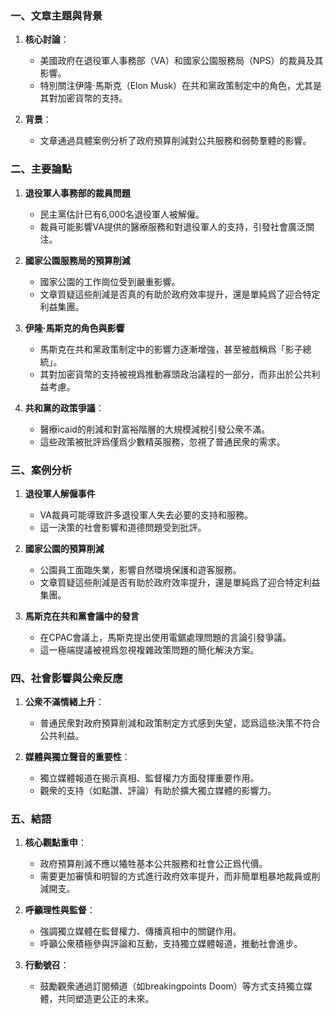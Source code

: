### 一、文章主題與背景

1. **核心討論**：
   - 美國政府在退役軍人事務部（VA）和國家公園服務局（NPS）的裁員及其影響。
   - 特別關注伊隆·馬斯克（Elon Musk）在共和黨政策制定中的角色，尤其是其對加密貨幣的支持。

2. **背景**：
   - 文章通過具體案例分析了政府預算削減對公共服務和弱勢羣體的影響。

### 二、主要論點

1. **退役軍人事務部的裁員問題**
   - 民主黨估計已有6,000名退役軍人被解僱。
   - 裁員可能影響VA提供的醫療服務和對退役軍人的支持，引發社會廣泛關注。

2. **國家公園服務局的預算削減**
   - 國家公園的工作崗位受到嚴重影響。
   - 文章質疑這些削減是否真的有助於政府效率提升，還是單純爲了迎合特定利益集團。

3. **伊隆·馬斯克的角色與影響**
   - 馬斯克在共和黨政策制定中的影響力逐漸增強，甚至被戲稱爲「影子總統」。
   - 其對加密貨幣的支持被視爲推動寡頭政治議程的一部分，而非出於公共利益考慮。

4. **共和黨的政策爭議**：
   - 醫療icaid的削減和對富裕階層的大規模減稅引發公衆不滿。
   - 這些政策被批評爲僅爲少數精英服務，忽視了普通民衆的需求。

### 三、案例分析

1. **退役軍人解僱事件**
   - VA裁員可能導致許多退役軍人失去必要的支持和服務。
   - 這一決策的社會影響和道德問題受到批評。

2. **國家公園的預算削減**
   - 公園員工面臨失業，影響自然環境保護和遊客服務。
   - 文章質疑這些削減是否有助於政府效率提升，還是單純爲了迎合特定利益集團。

3. **馬斯克在共和黨會議中的發言**
   - 在CPAC會議上，馬斯克提出使用電鋸處理問題的言論引發爭議。
   - 這一極端提議被視爲忽視複雜政策問題的簡化解決方案。

### 四、社會影響與公衆反應

1. **公衆不滿情緒上升**：
   - 普通民衆對政府預算削減和政策制定方式感到失望，認爲這些決策不符合公共利益。

2. **媒體與獨立聲音的重要性**：
   - 獨立媒體報道在揭示真相、監督權力方面發揮重要作用。
   - 觀衆的支持（如點讚、評論）有助於擴大獨立媒體的影響力。

### 五、結語

1. **核心觀點重申**：
   - 政府預算削減不應以犧牲基本公共服務和社會公正爲代價。
   - 需要更加審慎和明智的方式進行政府效率提升，而非簡單粗暴地裁員或削減開支。

2. **呼籲理性與監督**：
   - 強調獨立媒體在監督權力、傳播真相中的關鍵作用。
   - 呼籲公衆積極參與評論和互動，支持獨立媒體報道，推動社會進步。

3. **行動號召**：
   - 鼓勵觀衆通過訂閱頻道（如breakingpoints Doom）等方式支持獨立媒體，共同塑造更公正的未來。